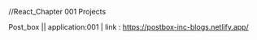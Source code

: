 //React_Chapter 001 Projects 

Post_box || application:001 | link : https://postbox-inc-blogs.netlify.app/
